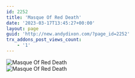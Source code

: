 ```yaml
---
id: 2252
title: 'Masque Of Red Death'
date: '2023-03-17T13:45:27+00:00'
layout: page
guid: 'http://new.andydixon.com/?page_id=2252'
trx_addons_post_views_count:
    - '1'
---
```


![Masque Of Red Death](https://i0.wp.com/assets.g8x2.ldn.idrivee2-23.com/posters/Masque%20Of%20Red%20Death%2001.jpg?w=1200&ssl=1 "Masque Of Red Death")  
![Masque Of Red Death](https://i0.wp.com/assets.g8x2.ldn.idrivee2-23.com/posters/Masque%20Of%20Red%20Death%2002.jpg?w=1200&ssl=1 "Masque Of Red Death")